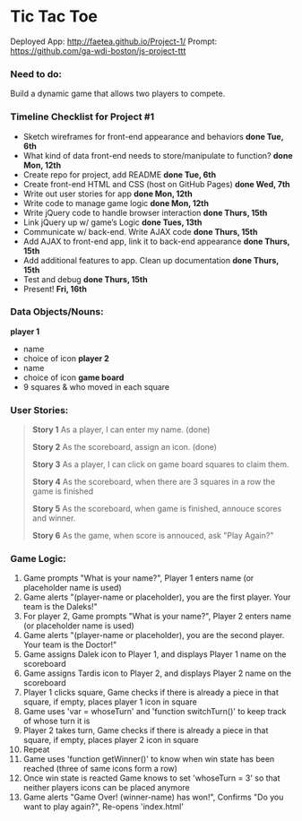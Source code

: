 # Tic Tac Toe

Deployed App: http://faetea.github.io/Project-1/
Prompt: https://github.com/ga-wdi-boston/js-project-ttt

### Need to do:

Build a dynamic game that allows two players to compete.

### Timeline Checklist for Project #1

- Sketch wireframes for front-end appearance and behaviors            **done Tue, 6th**
- What kind of data front-end needs to store/manipulate to function?  **done Mon, 12th**
- Create repo for project, add README                                 **done Tue, 6th**
- Create front-end HTML and CSS (host on GitHub Pages)                **done Wed, 7th**
- Write out user stories for app                                      **done Mon, 12th**
- Write code to manage game logic                                     **done Mon, 12th**
- Write jQuery code to handle browser interaction                     **done Thurs, 15th**
- Link jQuery up w/ game’s Logic                                      **done Tues, 13th**
- Communicate w/ back-end.  Write AJAX code                           **done Thurs, 15th**
- Add AJAX to front-end app, link it to back-end appearance           **done Thurs, 15th**
- Add additional features to app.  Clean up documentation             **done Thurs, 15th**
- Test and debug                                                      **done Thurs, 15th**
- Present!                                                            **Fri, 16th**

### Data Objects/Nouns:

**player 1**
- name
- choice of icon
**player 2**
- name
- choice of icon
**game board**
- 9 squares & who moved in each square

### User Stories:

> **Story 1**
> As a player, I can enter my name. (done)
>
> **Story 2**
> As the scoreboard, assign an icon. (done)
>
> **Story 3**
> As a player, I can click on game board squares to claim them.
>
> **Story 4**
> As the scoreboard, when there are 3 squares in a row the game is finished
>
> **Story 5**
> As the scoreboard, when game is finished, annouce scores and winner.
>
> **Story 6**
> As the game, when score is annouced, ask "Play Again?"

### Game Logic:

1. Game prompts "What is your name?",  Player 1 enters name (or placeholder name is used)
1. Game alerts "(player-name or placeholder), you are the first player.  Your team is the Daleks!"
1. For player 2, Game prompts "What is your name?",  Player 2 enters name (or placeholder name is used)
1. Game alerts "(player-name or placeholder), you are the second player.  Your team is the Doctor!"
1. Game assigns Dalek icon to Player 1,  and displays Player 1 name on the scoreboard
1. Game assigns Tardis icon to Player 2,  and displays Player 2 name on the scoreboard
1. Player 1 clicks square,  Game checks if there is already a piece in that square, if empty, places player 1 icon in square
1. Game uses 'var = whoseTurn' and 'function switchTurn()' to keep track of whose turn it is
1. Player 2 takes turn,  Game checks if there is already a piece in that square, if empty, places player 2 icon in square
1. Repeat
1. Game uses 'function getWinner()' to know when win state has been reached (three of same icons form a row)
1. Once win state is reacted Game knows to set 'whoseTurn = 3' so that neither players icons can be placed anymore
1. Game alerts "Game Over! (winner-name) has won!",  Confirms "Do you want to play again?",  Re-opens 'index.html'

